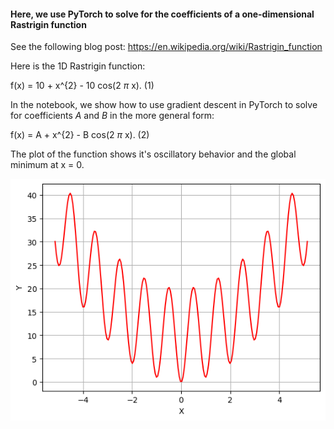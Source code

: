 
####  Here, we use PyTorch to solve for the coefficients of a one-dimensional Rastrigin function

See the following blog post: 
https://en.wikipedia.org/wiki/Rastrigin_function


Here is the 1D Rastrigin function:

f(x) = 10 + x^{2} - 10 cos(2 $\pi$ x).    (1)


In the notebook, we show how to use gradient descent in PyTorch to solve for coefficients $A$ and $B$ in the more general form:

f(x) = A + x^{2} - B cos(2 $\pi$ x).    (2)


The plot of the function shows it's oscillatory behavior and the global minimum at x = 0.  


![Signal](https://github.com/michaelalex94536/PyTorchProjects/blob/main/Rastrigin/images/Rastrigin.png)
